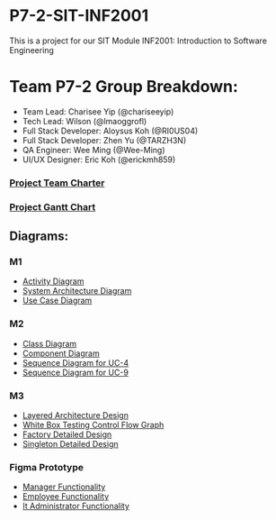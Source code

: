 # P7-2-SIT-INF2001
This is a project for our SIT Module INF2001: Introduction to Software Engineering

<h1><b> Team P7-2  Group Breakdown: </b></h1>
<ul>
<li> Team Lead: Charisee Yip (@chariseeyip) </li>
<li> Tech Lead: Wilson (@lmaoggrofl)</li>
<li> Full Stack Developer: Aloysus Koh (@RI0US04) </li>
<li> Full Stack Developer: Zhen Yu (@TARZH3N)</li>
<li> QA Engineer: Wee Ming (@Wee-Ming)</li>
<li> UI/UX Designer:  Eric Koh (@erickmh859)</li>
</ul>

<h3><a href="/Project%20Team%20Charter.pdf">Project Team Charter</a></h3>

<h3><a href="/Gantt%20Chart.jpg">Project Gantt Chart</a></h3>

<h2><b> Diagrams: </b></h2>
<h3>M1</h3>
<ul>
  <li><a href="/M1/Activity%20Diagram.jpg">Activity Diagram</a></li>
  <li><a href="/M1/System%20Architecture%20Diagram.jpg">System Architecture Diagram</a></li>
  <li><a href="/M1/Use%20Case%20Diagram.jpg">Use Case Diagram</a></li>
</ul>

<h3>M2</h3>
<ul>
  <li><a href="/M2/Class%20Diagram.png">Class Diagram</a></li>
  <li><a href="/M2/Component%20Diagram.png">Component Diagram</a></li>
  <li><a href="/M2/Sequence%20Diagram%20for%20UC-4.png">Sequence Diagram for UC-4</a></li>
  <li><a href="/M2/Sequence%20Diagram%20for%20UC-9.png">Sequence Diagram for UC-9</a></li>
</ul>

<h3>M3</h3>
<ul>
  <li><a href="/M3/Architecture%20Design.png">Layered Architecture Design</a></li>
  <li><a href="/M3/Control%20Flow%20Graph.png">White Box Testing Control Flow Graph</a></li>
  <li><a href="/M3/Factory%20Detailed%20Design.png">Factory Detailed Design</a></li>
  <li><a href="/M3/Singleton%20Detailed%20Design.png">Singleton Detailed Design</a></li>
</ul>

<h3>Figma Prototype</h3>
<ul>
  <li><a href="https://www.figma.com/proto/iCLMOZsiNk2EEVxn3MGU2g/Aircon-Workload-Management-System?type=design&node-id=1-9390&t=KRVXtD5Z2NqpJZAL-0&scaling=min-zoom&page-id=0%3A1">Manager Functionality</a></li>
  <li><a href="https://www.figma.com/proto/iCLMOZsiNk2EEVxn3MGU2g/Aircon-Workload-Management-System?type=design&node-id=1-14097&t=KRVXtD5Z2NqpJZAL-0&scaling=min-zoom&page-id=1%3A2">Employee Functionality</a></li>
  <li><a href="https://www.figma.com/proto/iCLMOZsiNk2EEVxn3MGU2g/Aircon-Workload-Management-System?type=design&node-id=1-15277&t=KRVXtD5Z2NqpJZAL-0&scaling=min-zoom&page-id=1%3A3">It Administrator Functionality</a></li>
</ul>
